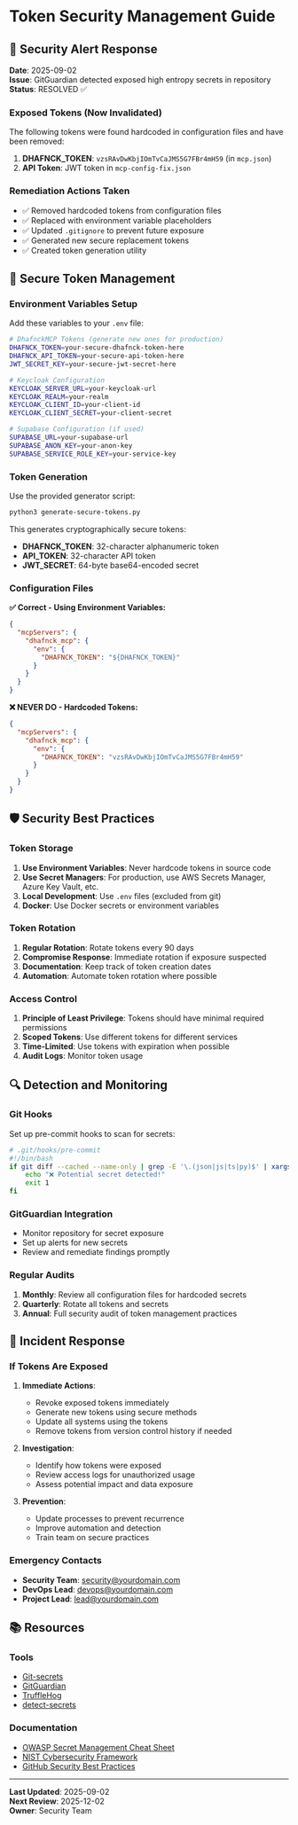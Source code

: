 # Token Security Management Guide

## 🚨 Security Alert Response

**Date**: 2025-09-02  
**Issue**: GitGuardian detected exposed high entropy secrets in repository  
**Status**: RESOLVED ✅  

### Exposed Tokens (Now Invalidated)

The following tokens were found hardcoded in configuration files and have been removed:

1. **DHAFNCK_TOKEN**: `vzsRAvDwKbjIOmTvCaJMS5G7FBr4mH59` (in `mcp.json`)
2. **API Token**: JWT token in `mcp-config-fix.json`

### Remediation Actions Taken

- ✅ Removed hardcoded tokens from configuration files
- ✅ Replaced with environment variable placeholders
- ✅ Updated `.gitignore` to prevent future exposure
- ✅ Generated new secure replacement tokens
- ✅ Created token generation utility

## 🔐 Secure Token Management

### Environment Variables Setup

Add these variables to your `.env` file:

```bash
# DhafnckMCP Tokens (generate new ones for production)
DHAFNCK_TOKEN=your-secure-dhafnck-token-here
DHAFNCK_API_TOKEN=your-secure-api-token-here
JWT_SECRET_KEY=your-secure-jwt-secret-here

# Keycloak Configuration
KEYCLOAK_SERVER_URL=your-keycloak-url
KEYCLOAK_REALM=your-realm
KEYCLOAK_CLIENT_ID=your-client-id
KEYCLOAK_CLIENT_SECRET=your-client-secret

# Supabase Configuration (if used)
SUPABASE_URL=your-supabase-url
SUPABASE_ANON_KEY=your-anon-key
SUPABASE_SERVICE_ROLE_KEY=your-service-key
```

### Token Generation

Use the provided generator script:

```bash
python3 generate-secure-tokens.py
```

This generates cryptographically secure tokens:
- **DHAFNCK_TOKEN**: 32-character alphanumeric token
- **API_TOKEN**: 32-character API token  
- **JWT_SECRET**: 64-byte base64-encoded secret

### Configuration Files

**✅ Correct - Using Environment Variables:**

```json
{
  "mcpServers": {
    "dhafnck_mcp": {
      "env": {
        "DHAFNCK_TOKEN": "${DHAFNCK_TOKEN}"
      }
    }
  }
}
```

**❌ NEVER DO - Hardcoded Tokens:**

```json
{
  "mcpServers": {
    "dhafnck_mcp": {
      "env": {
        "DHAFNCK_TOKEN": "vzsRAvDwKbjIOmTvCaJMS5G7FBr4mH59"
      }
    }
  }
}
```

## 🛡️ Security Best Practices

### Token Storage

1. **Use Environment Variables**: Never hardcode tokens in source code
2. **Use Secret Managers**: For production, use AWS Secrets Manager, Azure Key Vault, etc.
3. **Local Development**: Use `.env` files (excluded from git)
4. **Docker**: Use Docker secrets or environment variables

### Token Rotation

1. **Regular Rotation**: Rotate tokens every 90 days
2. **Compromise Response**: Immediate rotation if exposure suspected
3. **Documentation**: Keep track of token creation dates
4. **Automation**: Automate token rotation where possible

### Access Control

1. **Principle of Least Privilege**: Tokens should have minimal required permissions
2. **Scoped Tokens**: Use different tokens for different services
3. **Time-Limited**: Use tokens with expiration when possible
4. **Audit Logs**: Monitor token usage

## 🔍 Detection and Monitoring

### Git Hooks

Set up pre-commit hooks to scan for secrets:

```bash
# .git/hooks/pre-commit
#!/bin/bash
if git diff --cached --name-only | grep -E '\.(json|js|ts|py)$' | xargs grep -l '[A-Za-z0-9]{32,}'; then
    echo "❌ Potential secret detected!"
    exit 1
fi
```

### GitGuardian Integration

- Monitor repository for secret exposure
- Set up alerts for new secrets
- Review and remediate findings promptly

### Regular Audits

1. **Monthly**: Review all configuration files for hardcoded secrets
2. **Quarterly**: Rotate all tokens and secrets
3. **Annual**: Full security audit of token management practices

## 🚨 Incident Response

### If Tokens Are Exposed

1. **Immediate Actions**:
   - Revoke exposed tokens immediately
   - Generate new tokens using secure methods
   - Update all systems using the tokens
   - Remove tokens from version control history if needed

2. **Investigation**:
   - Identify how tokens were exposed
   - Review access logs for unauthorized usage
   - Assess potential impact and data exposure

3. **Prevention**:
   - Update processes to prevent recurrence
   - Improve automation and detection
   - Train team on secure practices

### Emergency Contacts

- **Security Team**: security@yourdomain.com
- **DevOps Lead**: devops@yourdomain.com
- **Project Lead**: lead@yourdomain.com

## 📚 Resources

### Tools

- [Git-secrets](https://github.com/awslabs/git-secrets)
- [GitGuardian](https://gitguardian.com/)
- [TruffleHog](https://github.com/trufflesecurity/trufflehog)
- [detect-secrets](https://github.com/Yelp/detect-secrets)

### Documentation

- [OWASP Secret Management Cheat Sheet](https://cheatsheetseries.owasp.org/cheatsheets/Secrets_Management_Cheat_Sheet.html)
- [NIST Cybersecurity Framework](https://www.nist.gov/cyberframework)
- [GitHub Security Best Practices](https://ai_docs.github.com/en/code-security)

---

**Last Updated**: 2025-09-02  
**Next Review**: 2025-12-02  
**Owner**: Security Team